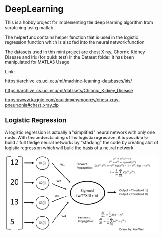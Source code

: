 # DeepLearning
This is a hobby project for implementing the deep learning algorithm from scratching using matlab.

The helperfunc contains helper function that is used in the logistic regression function which is also fed into the neural network function.

The datasets used in this mini project are chest X ray, Chornic Kidney Disease and Iris (for quick test)
In the Dataset folder, it has been manipulated for MATLAB Usage

Link:

https://archive.ics.uci.edu/ml/machine-learning-databases/iris/

https://archive.ics.uci.edu/ml/datasets/Chronic_Kidney_Disease

https://www.kaggle.com/paultimothymooney/chest-xray-pneumonia#chest_xray.zip

## Logistic Regression

A logistic regression is actually a "simplified" neural network with only one node. With the understanding of the logistic regression, it is possible to build a full fledge neural networks by "stacking" the code by creating alot of logistic regression which will build the basis of a neural network

![alt text](https://github.com/Chen-XueWen/DeepLearning/blob/master/Pictures/LogisticRegressionModel1.png)
